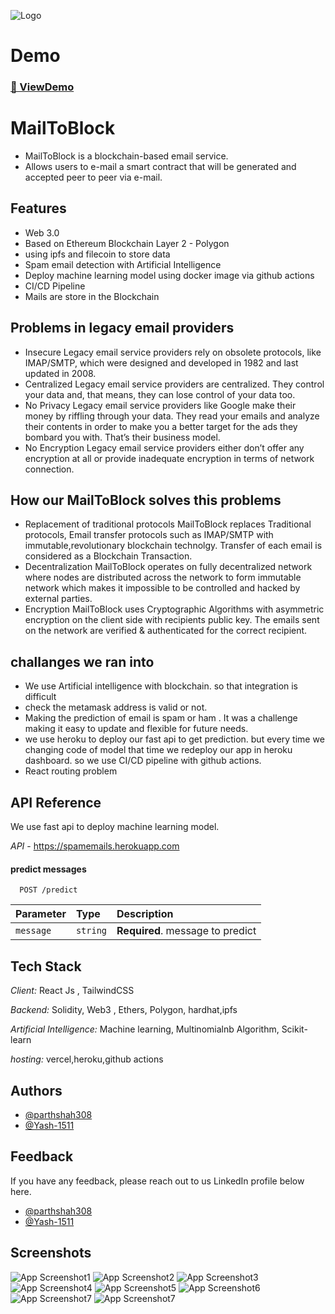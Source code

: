 ![Logo](./screenshots/logo.png)

# Demo
### [🚀 ViewDemo](https://mailtoblock.vercel.app/)

# MailToBlock

- MailToBlock is a blockchain-based email service.
- Allows users to e-mail a smart contract that will be generated and accepted peer to peer via e-mail.

## Features

- Web 3.0
- Based on Ethereum Blockchain Layer 2 - Polygon
- using ipfs and filecoin to store data
- Spam email detection with Artificial Intelligence
- Deploy machine learning model using docker image via github actions
- CI/CD Pipeline
- Mails are store in the Blockchain


## Problems in legacy email providers

-  Insecure
Legacy email service providers rely on obsolete protocols, like IMAP/SMTP, which were designed and developed in 1982 and last updated in 2008.
- Centralized
Legacy email service providers are centralized. They control your data and, that means, they can lose control of your data too.
- No Privacy
Legacy email service providers like Google make their money by riffling through your data. They read your emails and analyze their contents in order to make you a better target for the ads they bombard you with. That’s their business model.
- No Encryption
Legacy email service providers either don’t offer any encryption at all or provide inadequate encryption in terms of network connection.

## How our MailToBlock solves this problems

- Replacement of traditional protocols
MailToBlock replaces Traditional protocols, Email transfer protocols such as IMAP/SMTP with immutable,revolutionary blockchain technolgy. Transfer of each email is considered as a Blockchain Transaction.
- Decentralization
MailToBlock operates on fully decentralized network where nodes are distributed across the network to form immutable network which makes it impossible to be controlled and hacked by external parties.
- Encryption
MailToBlock uses Cryptographic Algorithms with asymmetric encryption on the client side with recipients public key. The emails sent on the network are verified & authenticated for the correct recipient.


## challanges we ran into
- We use Artificial intelligence with blockchain. so that integration is difficult
- check the metamask address is valid or not.
- Making the prediction of email is spam or ham . It was a challenge making it easy to update and flexible for future needs.
- we use heroku to deploy our fast api to get prediction. but every time we changing code of model that time we redeploy our app in heroku dashboard. so we use CI/CD pipeline with github actions.
- React routing problem



## API Reference

We use fast api to deploy machine learning model.

*API* - https://spamemails.herokuapp.com

#### predict messages

```http
  POST /predict
```

| Parameter | Type     | Description                       |
| :-------- | :------- | :-------------------------------- |
| `message`      | `string` | **Required**. message to predict |


## Tech Stack

*Client:* React Js , TailwindCSS

*Backend:* Solidity, Web3 , Ethers, Polygon, hardhat,ipfs

*Artificial Intelligence:* Machine learning, Multinomialnb Algorithm, Scikit-learn

*hosting:* vercel,heroku,github actions

## Authors

- [@parthshah308](https://www.github.com/parthshah308)
- [@Yash-1511](https://www.github.com/yash-1511)


## Feedback

If you have any feedback, please reach out to us LinkedIn profile below here.
- [@parthshah308](https://www.linkedin.com/in/parth-shah-22aba6224/)
- [@Yash-1511](https://www.linkedin.com/in/yash-parmar-26744b211/)


## Screenshots

![App Screenshot1](./screenshots/s1.png)
![App Screenshot2](./screenshots/s2.png)
![App Screenshot3](./screenshots/s3.png)
![App Screenshot4](./screenshots/s4.png)
![App Screenshot5](./screenshots/s5.png)
![App Screenshot6](./screenshots/s6.png)
![App Screenshot7](./screenshots/s7.png)
![App Screenshot7](./screenshots/s8.jpeg)